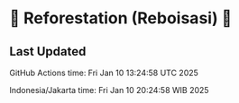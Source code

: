 
# 🌳 Reforestation (Reboisasi) 🌲

## Last Updated

GitHub Actions time: Fri Jan 10 13:24:58 UTC 2025

Indonesia/Jakarta time: Fri Jan 10 20:24:58 WIB 2025
